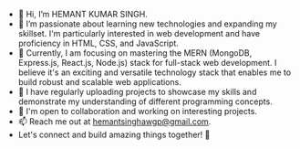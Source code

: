 - 👋 Hi, I’m HEMANT KUMAR SINGH.
- 👀 I’m passionate about learning new technologies and expanding my skillset. I'm particularly interested in web development and have proficiency in HTML, CSS, and JavaScript.
- 🌱 Currently, I am focusing on mastering the MERN (MongoDB, Express.js, React.js, Node.js) stack for full-stack web development. I believe it's an exciting and versatile technology stack that enables me to build robust and scalable web applications.
- 💼 I have regularly uploading projects to showcase my skills and demonstrate my understanding of different programming concepts.
- 💞️ I'm open to collaboration and working on interesting projects.
- 📫 Reach me out at hemantsinghawgp@gmail.com.
- 
  Let's connect and build amazing things together! 🚀
